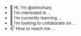 - 👋 Hi, I’m @shinchanj
- 👀 I’m interested in ...
- 🌱 I’m currently learning ...
- 💞️ I’m looking to collaborate on ...
- 📫 How to reach me ...

<!---
shinchanj/shinchanj is a ✨ special ✨ repository because its `README.md` (this file) appears on your GitHub profile.
You can click the Preview link to take a look at your changes.
--->

